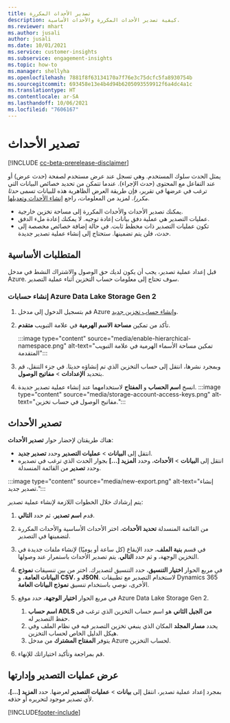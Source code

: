 ```yaml
---
title: تصدير الأحداث المكررة
description: كيفية تصدير الأحداث المكررة والأحداث الأساسية.
ms.reviewer: mhart
ms.author: jusali
author: jusali
ms.date: 10/01/2021
ms.service: customer-insights
ms.subservice: engagement-insights
ms.topic: how-to
ms.manager: shellyha
ms.openlocfilehash: 7881f8f63134170a7f76e3c75dcfc5fa8930754b
ms.sourcegitcommit: 693458e13e4b4d94b6205093559912f6a4dc4a1c
ms.translationtype: HT
ms.contentlocale: ar-SA
ms.lasthandoff: 10/06/2021
ms.locfileid: "7606167"
---
```

# <a name="export-events"></a>تصدير الأحداث

[!INCLUDE [cc-beta-prerelease-disclaimer](includes/cc-beta-prerelease-disclaimer.md)]

يمثل الحدث سلوك المستخدم. وهي تسجل عند عرض مستخدم لصفحة (حدث عرض) أو عند التفاعل مع المحتوى (حدث الإجراء). عندما تتمكن من تحديد خصائص البيانات التي ترغب في عرضها في تقرير، فإن طريقة العرض الظاهرية هذه للبيانات تسمى *حدثا مكررا*. لمزيد من المعلومات، راجع [إنشاء الأحداث وتعديلها](refined-events.md).

- يمكنك تصدير الأحداث والأحداث المكررة إلى مساحة تخزين خارجية. 
- عمليات التصدير هي عملية دفق بيانات إعادة توجيه. لا يمكنك إعادة ملء الدفق. 
- تكون عمليات التصدير ذات مخطط ثابت. في حالة إضافة خصائص مخصصة إلى حدث، فلن يتم تضمينها. ستحتاج إلى إنشاء عملية تصدير جديدة.

## <a name="prerequisites"></a>المتطلبات الأساسية

قبل إعداد عملية تصدير، يجب أن يكون لديك حق الوصول والاشتراك النشط في مدخل Azure. سوف تحتاج إلى معلومات حساب التخزين أثناء عملية التصدير. 

### <a name="create-an-azure-data-lake-storage-gen-2-accounts"></a>إنشاء حسابات Azure Data Lake Storage Gen 2

1. قم بتسجيل الدخول إلى مدخل Azure و[إنشاء حساب تخزين جديد](/azure/storage/common/storage-account-create). 

1. تأكد من تمكين **مساحة الاسم الهرمية** في علامة التبويب **متقدم**. 

   :::image type="content" source="media/enable-hierarchical-namespace.png" alt-text="تمكين مساحة الأسماء الهرمية في علامة التبويب المتقدمة":::

1. وبمجرد نشرها، انتقل إلى حساب التخزين الذي تم إنشاؤه حديثا. في جزء التنقل، قم بتحديد **الإعدادات** > **مفاتيح الوصول**. 

1. انسخ **اسم الحساب** و **المفتاح** لاستخدامهما عند إنشاء عملية تصدير جديدة.
   :::image type="content" source="media/storage-account-access-keys.png" alt-text="مفاتيح الوصول في حساب تخزين.":::

## <a name="export-events"></a>تصدير الأحداث

هناك طريقتان لإحضار حوار **تصدير الأحداث**: 
- انتقل إلى **البيانات** > **عمليات التصدير** وحدد **تصدير جديد**.
- انتقل إلى **البيانات** > **الأحداث**، وحدد **المزيد [...]** بجوار الحدث الذي ترغب في تصديره وحدد **تصدير** من القائمة المنسدلة. 

:::image type="content" source="media/new-export.png" alt-text="إنشاء تصدير جديد.":::

يتم إرشادك خلال الخطوات اللازمة لإنشاء عملية تصدير:

1. قدم **اسم تصدير**، ثم حدد **التالي**.

1. من القائمة المنسدلة **تحديد الأحداث**، اختر الأحداث الأساسية والأحداث المكررة لتضمينها في التصدير. 

1. في قسم **بنية الملف**، حدد الإيقاع (كل ساعة أو يوميًا) لإنشاء ملفات جديدة في التخزين الوجهة، و ثم حدد **التالي**. يتم تصدير الأحداث باستمرار عند وصولها.

1. في مربع الحوار **اختيار التنسيق**، حدد التنسيق لتصديرك. اختر من بين تنسيقات **نموذج البيانات العامة**، و **CSV**، و **JSON**. لاستخدام التصدير مع تطبيقات Dynamics 365 الأخرى، نوصي باستخدام تنسيق **نموذج البيانات العامة**.

1. في مربع الحوار **اختيار الوجهة**، حدد موقع Azure Data Lake Storage ‏Gen 2.
    1. **اسم حساب ADLS من الجيل الثاني** هو اسم حساب التخزين الذي ترغب في حفظ التصدير له. 
    1. يحدد **مسار المجلد** المكان الذي ينبغي تخزين التصدير فيه في نظام الملف وفي هيكل الدليل الخاص لحساب التخزين.
    1. يتوفر **المفتاح المشترك** من مدخل Azure لحساب التخزين.

1. قم بمراجعة وتأكيد اختياراتك للإنهاء.

## <a name="view-and-manage-exports"></a>عرض عمليات التصدير وإدارتها

بمجرد إعداد عملية تصدير، انتقل إلى **بيانات** > **عمليات التصدير** لعرضها. حدد **المزيد [...]**، لأي تصدير موجود لتحريره أو حذفه.


[!INCLUDE[footer-include](../includes/footer-banner.md)]
